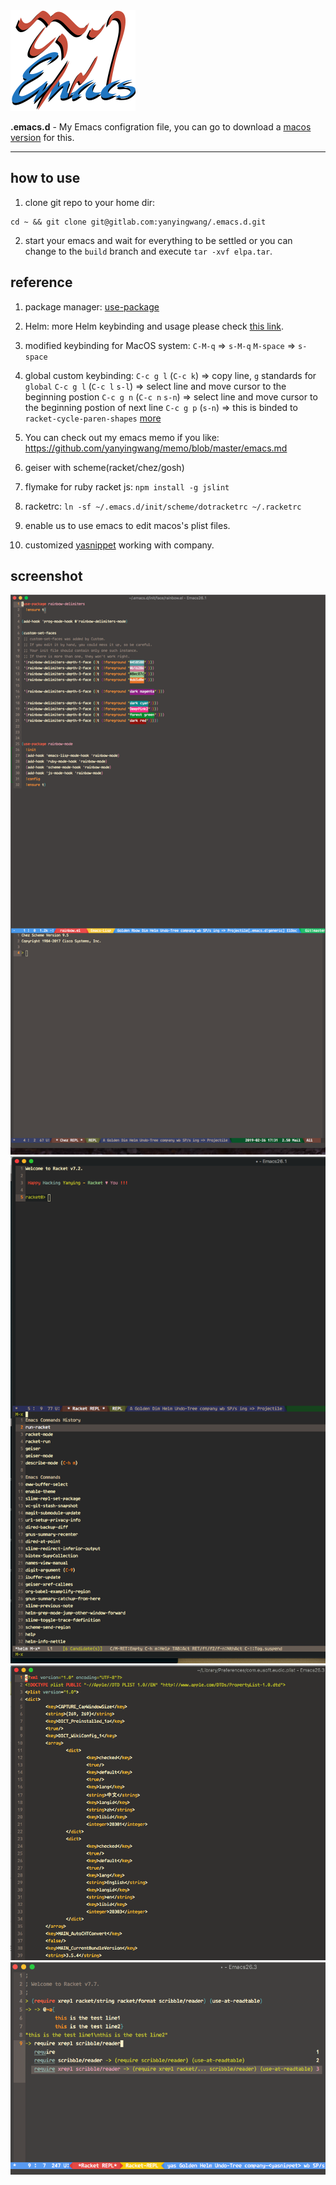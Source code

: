 <img src="https://raw.githubusercontent.com/yanyingwang/.emacs.d/master/favicon.png" alt="favicon" width="200"/>

**.emacs.d** - My Emacs configration file, you can go to download a [macos version](https://emacsformacosx.com/) for this.

---

## how to use
1. clone git repo to your home dir:
~~~shell
cd ~ && git clone git@gitlab.com:yanyingwang/.emacs.d.git
~~~

2. start your emacs and wait for everything to be settled or you can change to the `build` branch and execute `tar -xvf elpa.tar`.


## reference
1. package manager: [use-package](https://github.com/jwiegley/use-package)
2. Helm: more Helm keybinding and usage please check [this link](http://tuhdo.github.io/helm-intro.html).
3. modified keybinding for MacOS system:
   `C-M-q` => `s-M-q`
   `M-space` => `s-space`

4. global custom keybinding:
   `C-c g l` (`C-c k`) => copy line, `g` standards for `global`
   `C-c g l` (`C-c l` `s-l`) => select line and move cursor to the beginning postion
   `C-c g n` (`C-c n` `s-n`) => select line and move cursor to the beginning postion of next line
   `C-c g p` (`s-n`) => this is binded to `racket-cycle-paren-shapes`
   [more](https://github.com/yanyingwang/.emacs.d/blob/master/init/self/keybinding.el)
5. You can check out my emacs memo if you like: https://github.com/yanyingwang/memo/blob/master/emacs.md
6. geiser with scheme(racket/chez/gosh)
7. flymake for ruby racket js: `npm install -g jslint`
8. racketrc: `ln -sf ~/.emacs.d/init/scheme/dotracketrc ~/.racketrc`
9. enable us to use emacs to edit macos's plist files.
10. customized [yasnippet](https://github.com/joaotavora/yasnippet) working with company.

## screenshot
![scsh1](https://raw.githubusercontent.com/yanyingwang/.emacs.d/master/screenshots/dim-golden-ratio.png)
![scsh2](https://raw.githubusercontent.com/yanyingwang/.emacs.d/master/screenshots/racket-in-geiser.png)
![scsh3](https://raw.githubusercontent.com/yanyingwang/.emacs.d/master/screenshots/macos-plist.png)
![scsh4](https://raw.githubusercontent.com/yanyingwang/.emacs.d/master/screenshots/yasnippet-racket-repl.png)

